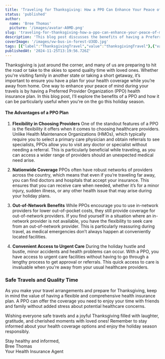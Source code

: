 ```yaml
---
title: 'Traveling for Thanksgiving: How a PPO Can Enhance Your Peace of Mind'
status: 'published'
author:
  name: 'Bree Thomas'
  picture: '/images/avatar-A0MD.png'
slug: 'traveling-for-thanksgiving-how-a-ppo-can-enhance-your-peace-of-mind'
description: 'This blog post discusses the benefits of having a Preferred Provider Organization (PPO) health insurance plan while traveling (such as for Thanksgiving), highlighting the flexibility in provider choice, nationwide coverage, out-of-network benefits, and convenient access to urgent care. It encourages travelers to ensure they are covered during their journeys.'
coverImage: '/images/vw-bus-in-forest-U3OD.jpg'
tags: [{"label":"ThanksgivingTravel","value":"thanksgivingTravel"},{"value":"healthInsurance","label":"HealthInsurance"},{"label":"PPO","value":"ppo"},{"label":"TravelHealth","value":"travelHealth"},{"label":"FamilyTime","value":"familyTime"},{"label":"SafeTravels","value":"safeTravels"},{"label":"HealthcareCoverage","value":"healthcareCoverage"},{"label":"HolidaySeason","value":"holidaySeason"}]
publishedAt: '2024-11-25T13:19:56.726Z'
---
```


Thanksgiving is just around the corner, and many of us are preparing to hit the road or take to the skies to spend quality time with loved ones. Whether you're visiting family in another state or taking a short getaway, it’s important to ensure you have a plan for your health coverage while you’re away from home. One way to enhance your peace of mind during your travels is by having a Preferred Provider Organization (PPO) health insurance plan. In this blog post, I’ll explore the benefits of a PPO and how it can be particularly useful when you're on the go this holiday season.

#### The Advantages of a PPO Plan

1. **Flexibility in Choosing Providers** One of the standout features of a PPO is the flexibility it offers when it comes to choosing healthcare providers. Unlike Health Maintenance Organizations (HMOs), which typically require you to select a primary care physician and obtain referrals to see specialists, PPOs allow you to visit any doctor or specialist without needing a referral. This is particularly beneficial while traveling, as you can access a wider range of providers should an unexpected medical need arise.

2. **Nationwide Coverage** PPOs often have robust networks of providers across the country, which means that even if you’re traveling far away, you can find doctors and hospitals that accept your insurance. This ensures that you can receive care when needed, whether it’s for a minor injury, sudden illness, or any other health issue that may arise during your holiday plans.

3. **Out-of-Network Benefits** While PPOs encourage you to use in-network providers for lower out-of-pocket costs, they still provide coverage for out-of-network providers. If you find yourself in a situation where an in-network provider is not available, you have the flexibility to seek care from an out-of-network provider. This is particularly reassuring during travel, as medical emergencies don’t always happen at conveniently located facilities.

4. **Convenient Access to Urgent Care** During the holiday hustle and bustle, minor accidents and health problems can occur. With a PPO, you have access to urgent care facilities without having to go through a lengthy process to get approval or referrals. This quick access to care is invaluable when you're away from your usual healthcare providers.

### Safe Travels and Quality Time

As you make your travel arrangements and prepare for Thanksgiving, keep in mind the value of having a flexible and comprehensive health insurance plan. A PPO can offer the coverage you need to enjoy your time with friends and family without added stress about potential healthcare concerns.

Wishing everyone safe travels and a joyful Thanksgiving filled with laughter, gratitude, and cherished moments with loved ones! Remember to stay informed about your health coverage options and enjoy the holiday season responsibly.

Stay healthy and informed,\
Bree Thomas\
Your Health Insurance Agent